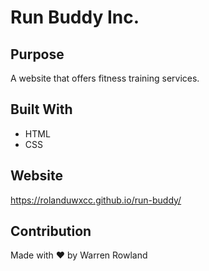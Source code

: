# Run Buddy Inc.

## Purpose
A website that offers fitness training services.

## Built With
* HTML
* CSS

## Website
https://rolanduwxcc.github.io/run-buddy/

## Contribution
Made with ❤️ by Warren Rowland
